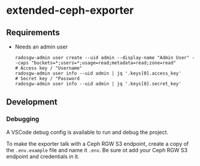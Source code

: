 # extended-ceph-exporter

## Requirements

* Needs an admin user

    ```
    radosgw-admin user create --uid admin --display-name "Admin User" --caps "buckets=*;users=*;usage=read;metadata=read;zone=read"
    # Access key / "Username"
    radosgw-admin user info --uid admin | jq '.keys[0].access_key'
    # Secret key / "Password
    radosgw-admin user info --uid admin | jq '.keys[0].secret_key'
    ```

## Development

### Debugging

A VSCode debug config is available to run and debug the project.

To make the exporter talk with a Ceph RGW S3 endpoint, create a copy of the `.env.example` file and name it `.env`.
Be sure ot add your Ceph RGW S3 endpoint and credentials in it.
